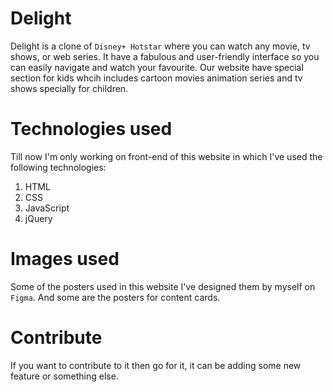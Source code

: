# Delight
Delight is a clone of `Disney+ Hotstar` where you can watch any movie, tv shows, or web series. It have a fabulous and user-friendly interface so you can easily navigate and watch your favourite. Our website have special section for kids whcih includes cartoon movies animation series and tv shows specially for children.
# Technologies used 
Till now I'm only working on front-end of this website in which I've used the following technologies:
1. HTML
2. CSS
3. JavaScript
4. jQuery
# Images used
Some of the posters used in this website I've designed them by myself on `Figma`. And some are the posters for content cards.
# Contribute
If you want to contribute to it then go for it, it can be adding some new feature or something else. 
